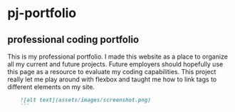 # pj-portfolio

## professional coding portfolio

This is my professional portfolio. I made this website as a place to organize all my current and future projects. Future employers should hopefully use this page as a resource to evaluate my coding capabilities. This project really let me play around with flexbox and taught me how to link <a> tags to different elements on my site.

```md
    ![alt text](assets/images/screenshot.png)
    ```